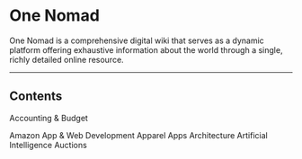 # One Nomad
One Nomad is a comprehensive digital wiki that serves as a dynamic platform offering exhaustive information about the world through a single, richly detailed online resource.
***
## Contents

Accounting & Budget

Amazon
App & Web Development
Apparel
Apps
Architecture
Artificial Intelligence
Auctions
